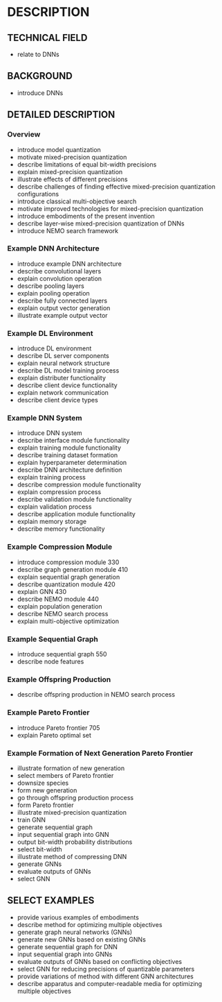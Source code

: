# DESCRIPTION

## TECHNICAL FIELD

- relate to DNNs

## BACKGROUND

- introduce DNNs

## DETAILED DESCRIPTION

### Overview

- introduce model quantization
- motivate mixed-precision quantization
- describe limitations of equal bit-width precisions
- explain mixed-precision quantization
- illustrate effects of different precisions
- describe challenges of finding effective mixed-precision quantization configurations
- introduce classical multi-objective search
- motivate improved technologies for mixed-precision quantization
- introduce embodiments of the present invention
- describe layer-wise mixed-precision quantization of DNNs
- introduce NEMO search framework

### Example DNN Architecture

- introduce example DNN architecture
- describe convolutional layers
- explain convolution operation
- describe pooling layers
- explain pooling operation
- describe fully connected layers
- explain output vector generation
- illustrate example output vector

### Example DL Environment

- introduce DL environment
- describe DL server components
- explain neural network structure
- describe DL model training process
- explain distributer functionality
- describe client device functionality
- explain network communication
- describe client device types

### Example DNN System

- introduce DNN system
- describe interface module functionality
- explain training module functionality
- describe training dataset formation
- explain hyperparameter determination
- describe DNN architecture definition
- explain training process
- describe compression module functionality
- explain compression process
- describe validation module functionality
- explain validation process
- describe application module functionality
- explain memory storage
- describe memory functionality

### Example Compression Module

- introduce compression module 330
- describe graph generation module 410
- explain sequential graph generation
- describe quantization module 420
- explain GNN 430
- describe NEMO module 440
- explain population generation
- describe NEMO search process
- explain multi-objective optimization

### Example Sequential Graph

- introduce sequential graph 550
- describe node features

### Example Offspring Production

- describe offspring production in NEMO search process

### Example Pareto Frontier

- introduce Pareto frontier 705
- explain Pareto optimal set

### Example Formation of Next Generation Pareto Frontier

- illustrate formation of new generation
- select members of Pareto frontier
- downsize species
- form new generation
- go through offspring production process
- form Pareto frontier
- illustrate mixed-precision quantization
- train GNN
- generate sequential graph
- input sequential graph into GNN
- output bit-width probability distributions
- select bit-width
- illustrate method of compressing DNN
- generate GNNs
- evaluate outputs of GNNs
- select GNN

## SELECT EXAMPLES

- provide various examples of embodiments
- describe method for optimizing multiple objectives
- generate graph neural networks (GNNs)
- generate new GNNs based on existing GNNs
- generate sequential graph for DNN
- input sequential graph into GNNs
- evaluate outputs of GNNs based on conflicting objectives
- select GNN for reducing precisions of quantizable parameters
- provide variations of method with different GNN architectures
- describe apparatus and computer-readable media for optimizing multiple objectives


